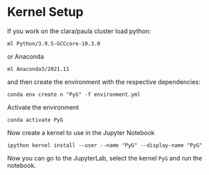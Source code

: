 # Kernel Setup

If you work on the clara/paula cluster load python:
```
ml Python/3.9.5-GCCcore-10.3.0
```
or Anaconda

```
ml Anaconda3/2021.11
```

and then create the environment with the respective dependencies:

```
conda env create n "PyG" -f environment.yml
```

Activate the environment

```
conda activate PyG
``` 

Now create a kernel to use in the Jupyter Notebook

```
ipython kernel install --user --name "PyG" --display-name "PyG"
```

Now you can go to the JupyterLab, select the kernel `PyG` and run the notebook.
